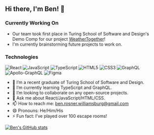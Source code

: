 ## Hi there, I'm Ben! 👋


### Currently Working On
* Our team took first place in Turing School of Software and Design's Demo Comp for our project [WeatherTogether](https://weather-together.github.io/weather1-fe)!
* I'm currently brainstorming future projects to work on.

### Technologies

![React](https://img.shields.io/badge/react-%2320232a.svg?style=for-the-badge&logo=react&logoColor=%2361DAFB)
![JavaScript](https://img.shields.io/badge/javascript-%23323330.svg?style=for-the-badge&logo=javascript&logoColor=%23F7DF1E)
![TypeScript](https://img.shields.io/badge/typescript-%23007ACC.svg?style=for-the-badge&logo=typescript&logoColor=white)
![HTML5](https://img.shields.io/badge/html5-%23E34F26.svg?style=for-the-badge&logo=html5&logoColor=white)
![CSS3](https://img.shields.io/badge/css3-%231572B6.svg?style=for-the-badge&logo=css3&logoColor=white)
![GraphQL](https://img.shields.io/badge/-GraphQL-E10098?style=for-the-badge&logo=graphql&logoColor=white)
![Apollo-GraphQL](https://img.shields.io/badge/-ApolloGraphQL-311C87?style=for-the-badge&logo=apollo-graphql)
![Figma](https://img.shields.io/badge/figma-black.svg?style=for-the-badge&logo=figma&logoColor=orange)


- 🔭 I’m a recent graduate of Turing School of Software and Design.
- 🌱 I’m currently learning TypeScript and GraphQL.
- 👯 I’m looking to collaborate on any open-source projects.
- 💬 Ask me about React/JavaScript/HTML/CSS.
- 📫 How to reach me: ben.rosner.williamsburg@gmail.com
- 😄 Pronouns: He/Him/His
- ⚡ Fun fact: I've played over 100 escape rooms!

[![Ben's GitHub stats](https://github-readme-stats.vercel.app/api?username=ben-rosner-williamsburg)](https://github.com/anuraghazra/github-readme-stats)

